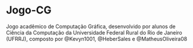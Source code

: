 # Jogo-CG
Jogo acadêmico de Computação Gráfica, desenvolvido por alunos de Ciência da Computação da Universidade Federal Rural do Rio de Janeiro (UFRRJ), composto por @Kevyn1001, @HeberSales e @MatheusOliveira08
